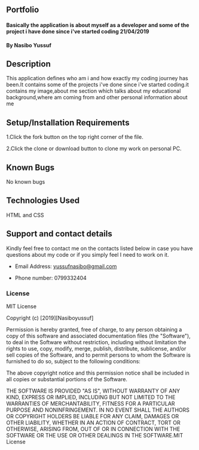 ##  Portfolio
#### Basically the application is about myself as a developer and some of the project i have done since i've started coding 21/04/2019
#### By Nasibo Yussuf
## Description
This application defines who am i and how exactly my coding journey has been.It contains some of the projects i've done since i've started coding.it contains my image,about me section which talks about my educational background,where am coming from and other personal information about me
## Setup/Installation Requirements
1.Click the fork button on the top right corner of the file.

2.Click the clone or download button to clone my work on personal PC.

## Known Bugs
No known bugs

## Technologies Used
  HTML and CSS
## Support and contact details
Kindly feel free to contact me on the contacts listed below in case you have questions about my code or if you simply feel I need to work on it.

* Email Address: yussufnasibo@gmail.com

* Phone number: 0799332404

### License
  MIT License

Copyright (c) [2019][Nasiboyussuf]

Permission is hereby granted, free of charge, to any person obtaining a copy of this software and associated documentation files (the "Software"), to deal in the Software without restriction, including without limitation the rights to use, copy, modify, merge, publish, distribute, sublicense, and/or sell copies of the Software, and to permit persons to whom the Software is furnished to do so, subject to the following conditions:

The above copyright notice and this permission notice shall be included in all copies or substantial portions of the Software.

THE SOFTWARE IS PROVIDED "AS IS", WITHOUT WARRANTY OF ANY KIND, EXPRESS OR IMPLIED, INCLUDING BUT NOT LIMITED TO THE WARRANTIES OF MERCHANTABILITY, FITNESS FOR A PARTICULAR PURPOSE AND NONINFRINGEMENT. IN NO EVENT SHALL THE AUTHORS OR COPYRIGHT HOLDERS BE LIABLE FOR ANY CLAIM, DAMAGES OR OTHER LIABILITY, WHETHER IN AN ACTION OF CONTRACT, TORT OR OTHERWISE, ARISING FROM, OUT OF OR IN CONNECTION WITH THE SOFTWARE OR THE USE OR OTHER DEALINGS IN THE SOFTWARE.MIT License




  
